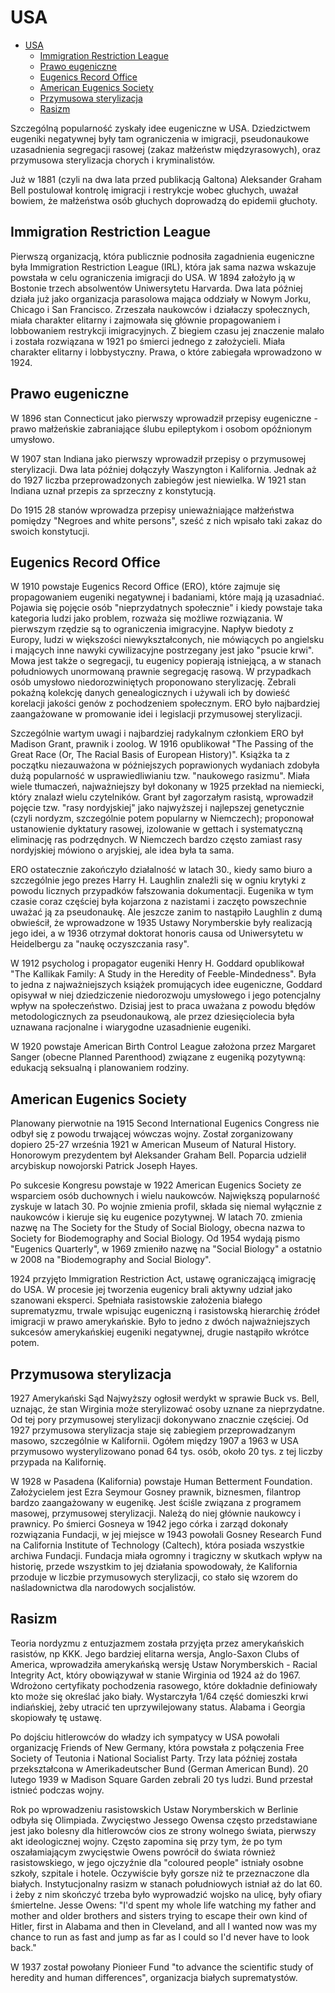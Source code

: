# USA
- [USA](#usa)
  - [Immigration Restriction League](#immigration-restriction-league)
  - [Prawo eugeniczne](#prawo-eugeniczne)
  - [Eugenics Record Office](#eugenics-record-office)
  - [American Eugenics Society](#american-eugenics-society)
  - [Przymusowa sterylizacja](#przymusowa-sterylizacja)
  - [Rasizm](#rasizm)
 
Szczególną popularność zyskały idee eugeniczne w USA. Dziedzictwem eugeniki negatywnej były tam ograniczenia w imigracji, pseudonaukowe uzasadnienia segregacji rasowej (zakaz małżeństw międzyrasowych), oraz przymusowa sterylizacja chorych i kryminalistów.

Już w 1881 (czyli na dwa lata przed publikacją Galtona) Aleksander Graham Bell postulował kontrolę imigracji i restrykcje wobec głuchych, uważał bowiem, że małżeństwa osób głuchych doprowadzą do epidemii głuchoty.

## Immigration Restriction League

Pierwszą organizacją, która publicznie podnosiła zagadnienia eugeniczne była Immigration Restriction League (IRL), która jak sama nazwa wskazuje powstała w celu ograniczenia imigracji do USA. W 1894 założyło ją w Bostonie trzech absolwentów Uniwersytetu Harvarda. Dwa lata później działa już jako organizacja parasolowa mająca oddziały w Nowym Jorku, Chicago i San Francisco. Zrzeszała naukowców i działaczy społecznych, miała charakter elitarny i zajmowała się głównie propagowaniem i lobbowaniem restrykcji imigracyjnych. Z biegiem czasu jej znaczenie malało i została rozwiązana w 1921 po śmierci jednego z założycieli. Miała charakter elitarny i lobbystyczny. Prawa, o które zabiegała wprowadzono w 1924.

## Prawo eugeniczne

W 1896 stan Connecticut jako pierwszy wprowadził przepisy eugeniczne - prawo małżeńskie zabraniające ślubu epileptykom i osobom opóźnionym umysłowo.

W 1907 stan Indiana jako pierwszy wprowadził przepisy o przymusowej sterylizacji. Dwa lata później dołączyły Waszyngton i Kalifornia. Jednak aż do 1927 liczba przeprowadzonych zabiegów jest niewielka. W 1921 stan Indiana uznał przepis za sprzeczny z konstytucją.

Do 1915 28 stanów wprowadza przepisy unieważniające małżeństwa pomiędzy "Negroes and white persons", sześć z nich wpisało taki zakaz do swoich konstytucji.

## Eugenics Record Office

W 1910 powstaje Eugenics Record Office (ERO), które zajmuje się propagowaniem eugeniki negatywnej i badaniami, które mają ją uzasadniać. Pojawia się pojęcie osób "nieprzydatnych społecznie" i kiedy powstaje taka kategoria ludzi jako problem, rozważa się możliwe rozwiązania. W pierwszym rzędzie są to ograniczenia imigracyjne. Napływ biedoty z Europy, ludzi w większości niewykształconych, nie mówiących po angielsku i mających inne nawyki cywilizacyjne postrzegany jest jako "psucie krwi". Mowa jest także o segregacji, tu eugenicy popierają istniejącą, a w stanach południowych unormowaną prawnie segregację rasową. W przypadkach osób umysłowo niedorozwiniętych proponowano sterylizację. Zebrali pokaźną kolekcję danych genealogicznych i używali ich by dowieść korelacji jakości genów z pochodzeniem społecznym. ERO było najbardziej zaangażowane w promowanie idei i legislacji przymusowej sterylizacji.

Szczególnie wartym uwagi i najbardziej radykalnym członkiem ERO był Madison Grant, prawnik i zoolog. W 1916 opublikował "The Passing of the Great Race (Or, The Racial Basis of European History)". Książka ta z początku niezauważona w późniejszych poprawionych wydaniach zdobyła dużą popularność w usprawiedliwianiu tzw. "naukowego rasizmu". Miała wiele tłumaczeń, najważniejszy był dokonany w 1925 przekład na niemiecki, który znalazł wielu czytelników. Grant był zagorzałym rasistą, wprowadził pojęcie tzw. "rasy nordyjskiej" jako najwyższej i najlepszej genetycznie (czyli nordyzm, szczególnie potem popularny w Niemczech); proponował ustanowienie dyktatury rasowej, izolowanie w gettach i systematyczną eliminację ras podrzędnych. W Niemczech bardzo często zamiast rasy nordyjskiej mówiono o aryjskiej, ale idea była ta sama.

ERO ostatecznie zakończyło działalność w latach 30., kiedy samo biuro a szczególnie jego prezes Harry H. Laughlin znaleźli się w ogniu krytyki z powodu licznych przypadków fałszowania dokumentacji. Eugenika w tym czasie coraz częściej była kojarzona z nazistami i zaczęto powszechnie uważać ją za pseudonaukę. Ale jeszcze zanim to nastąpiło Laughlin z dumą obwieścił, że wprowadzone w 1935 Ustawy Norymberskie były realizacją jego idei, a w 1936 otrzymał doktorat honoris causa od Uniwersytetu w Heidelbergu za "naukę oczyszczania rasy".

W 1912 psycholog i propagator eugeniki Henry H. Goddard opublikował "The Kallikak Family: A Study in the Heredity of Feeble-Mindedness". Była to jedna z najważniejszych książek promujących idee eugeniczne, Goddard opisywał w niej dziedziczenie niedorozwoju umysłowego i jego potencjalny wpływ na społeczeństwo. Dzisiaj jest to praca uważana z powodu błędów metodologicznych za pseudonaukową, ale przez dziesięciolecia była uznawana racjonalne i wiarygodne uzasadnienie eugeniki.

W 1920 powstaje American Birth Control League założona przez Margaret Sanger (obecne Planned Parenthood) związane z eugeniką pozytywną: edukacją seksualną i planowaniem rodziny.

## American Eugenics Society

Planowany pierwotnie na 1915 Second International Eugenics Congress nie odbył się z powodu trwającej wówczas wojny. Został zorganizowany dopiero 25-27 września 1921 w  American Museum of Natural History. Honorowym prezydentem był Aleksander Graham Bell. Poparcia udzielił arcybiskup nowojorski Patrick Joseph Hayes.

Po sukcesie Kongresu powstaje w 1922 American Eugenics Society ze wsparciem osób duchownych i wielu naukowców. Największą popularność zyskuje w latach 30. Po wojnie zmienia profil, składa się niemal wyłącznie z naukowców i kieruje się ku eugenice pozytywnej. W latach 70. zmienia nazwę na The Society for the Study of Social Biology, obecna nazwa to Society for Biodemography and Social Biology. Od 1954 wydają pismo "Eugenics Quarterly", w 1969 zmieniło nazwę na "Social Biology" a ostatnio w 2008 na "Biodemography and Social Biology".

1924 przyjęto Immigration Restriction Act, ustawę ograniczającą imigrację do USA. W procesie jej tworzenia eugenicy brali aktywny udział jako szanowani eksperci. Spełniała rasistowskie założenia białego suprematyzmu, trwale wpisując eugeniczną i rasistowską hierarchię źródeł imigracji w prawo amerykańskie. Było to jedno z dwóch najważniejszych sukcesów amerykańskiej eugeniki negatywnej, drugie nastąpiło wkrótce potem.

## Przymusowa sterylizacja

1927 Amerykański Sąd Najwyższy ogłosił werdykt w sprawie Buck vs. Bell, uznając, że stan Wirginia może sterylizować osoby uznane za nieprzydatne. Od tej pory przymusowej sterylizacji dokonywano znacznie częściej. Od 1927 przymusowa sterylizacja staje się zabiegiem przeprowadzanym masowo, szczególnie w Kalifornii. Ogółem między 1907 a 1963 w USA przymusowo wysterylizowano ponad 64 tys. osób, około 20 tys. z tej liczby przypada na Kalifornię.

W 1928 w Pasadena (Kalifornia) powstaje Human Betterment Foundation. Założycielem jest Ezra Seymour Gosney prawnik, biznesmen, filantrop bardzo zaangażowany w eugenikę. Jest ściśle związana z programem masowej, przymusowej sterylizacji. Należą do niej głównie naukowcy i prawnicy. Po śmierci Gosneya w 1942 jego córka i zarząd dokonały rozwiązania Fundacji, w jej miejsce w 1943 powołali Gosney Research Fund na California Institute of Technology (Caltech), która posiada wszystkie archiwa Fundacji. Fundacja miała ogromny i tragiczny w skutkach wpływ na historię, przede wszystkim to jej działania spowodowały, że Kalifornia przoduje w liczbie przymusowych sterylizacji, co stało się wzorem do naśladownictwa dla narodowych socjalistów.

## Rasizm

Teoria nordyzmu z entuzjazmem została przyjęta przez amerykańskich rasistów, np KKK. Jego bardziej elitarna wersja, Anglo-Saxon Clubs of America, wprowadziła amerykańską wersję Ustaw Norymberskich - Racial Integrity Act, który obowiązywał w stanie Wirginia od 1924 aż do 1967. Wdrożono certyfikaty pochodzenia rasowego, które dokładnie definiowały kto może się określać jako biały. Wystarczyła 1/64 część domieszki krwi indiańskiej, żeby utracić ten uprzywilejowany status. Alabama i Georgia skopiowały tę ustawę.

Po dojściu hitlerowców do władzy ich sympatycy w USA powołali organizację Friends of New Germany, która powstała z połączenia Free Society of Teutonia i National Socialist Party. Trzy lata później została przekształcona w Amerikadeutscher Bund (German American Bund). 20 lutego 1939 w Madison Square Garden zebrali 20 tys ludzi. Bund przestał istnieć podczas wojny.

Rok po wprowadzeniu rasistowskich Ustaw Norymberskich w Berlinie odbyła się Olimpiada. Zwycięstwo Jessego Owensa często przedstawiane jest jako bolesny dla hitlerowców cios ze strony wolnego świata, pierwszy akt ideologicznej wojny. Często zapomina się przy tym, że po tym oszałamiającym zwycięstwie Owens powrócił do świata również rasistowskiego, w jego ojczyźnie dla "coloured people" istniały osobne szkoły, szpitale i hotele. Oczywiście były gorsze niż te przeznaczone dla białych. Instytucjonalny rasizm w stanach południowych istniał aż do lat 60. i żeby z nim skończyć trzeba było wyprowadzić wojsko na ulicę, były ofiary śmiertelne.
Jesse Owens: "I'd spent my whole life watching my father and mother and older brothers and sisters trying to escape their own kind of Hitler, first in Alabama and then in Cleveland, and all I wanted now was my chance to run as fast and jump as far as I could so I'd never have to look back."

W 1937 został powołany Pionieer Fund "to advance the scientific study of heredity and human differences", organizacja białych suprematystów.
